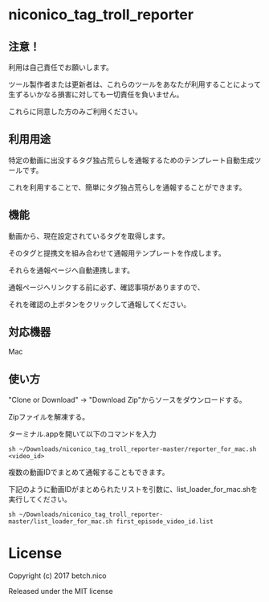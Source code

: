 # niconico_tag_troll_reporter
## 注意！

利用は自己責任でお願いします。

ツール製作者または更新者は、これらのツールをあなたが利用することによって生ずるいかなる損害に対しても一切責任を負いません。

これらに同意した方のみご利用ください。

## 利用用途

特定の動画に出没するタグ独占荒らしを通報するためのテンプレート自動生成ツールです。

これを利用することで、簡単にタグ独占荒らしを通報することができます。

## 機能

動画から、現在設定されているタグを取得します。

そのタグと提携文を組み合わせて通報用テンプレートを作成します。

それらを通報ページへ自動連携します。

通報ページへリンクする前に必ず、確認事項がありますので、

それを確認の上ボタンをクリックして通報してください。

## 対応機器

Mac

## 使い方

"Clone or Download" -> "Download Zip"からソースをダウンロードする。

Zipファイルを解凍する。

ターミナル.appを開いて以下のコマンドを入力

```
sh ~/Downloads/niconico_tag_troll_reporter-master/reporter_for_mac.sh <video_id>
```

複数の動画IDでまとめて通報することもできます。

下記のように動画IDがまとめられたリストを引数に、list_loader_for_mac.shを実行してください。

```
sh ~/Downloads/niconico_tag_troll_reporter-master/list_loader_for_mac.sh first_episode_video_id.list
```

# License

Copyright (c) 2017 betch.nico

Released under the MIT license
